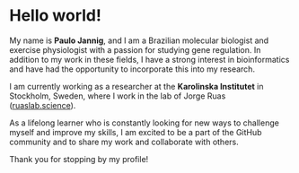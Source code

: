# Hello world!
My name is **Paulo Jannig**, and I am a Brazilian molecular biologist and exercise physiologist with a passion for studying gene regulation. 
In addition to my work in these fields, I have a strong interest in bioinformatics and have had the opportunity to incorporate this into my research. 

I am currently working as a researcher at the **Karolinska Institutet** in Stockholm, Sweden, where I work in the lab of Jorge Ruas ([ruaslab.science](https://ruaslab.science/)). 

As a lifelong learner who is constantly looking for new ways to challenge myself and improve my skills, I am excited to be a part of the GitHub community and to share my work and collaborate with others.

Thank you for stopping by my profile!
